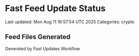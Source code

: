 # Fast Feed Update Status
Last updated: Mon Aug 11 16:57:54 UTC 2025
Categories: crypto

## Feed Files Generated

Generated by Fast Updates Workflow
